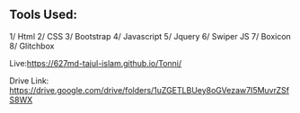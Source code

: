 Tools Used:
-----------
1/ Html
2/ CSS
3/ Bootstrap
4/ Javascript
5/ Jquery
6/ Swiper JS
7/ Boxicon
8/ Glitchbox

Live:https://627md-tajul-islam.github.io/Tonni/

Drive Link: https://drive.google.com/drive/folders/1uZGETLBUey8oGVezaw7I5MuvrZSfS8WX